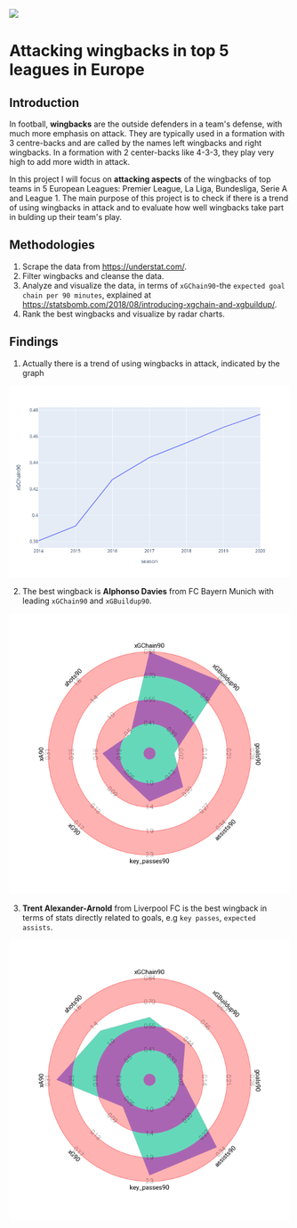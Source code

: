 [<img src="https://deepnote.com/buttons/launch-in-deepnote.svg">](https://deepnote.com/@binh-hong-ngoc-a131/Attacking-wingbacks-in-top-5-leagues-in-Europe-9_-oWE4uQsO_bbB4WdC6Jw)

# Attacking wingbacks in top 5 leagues in Europe

## Introduction
In football, **wingbacks** are the outside defenders in a team's defense, with much more emphasis on attack. They are typically used in a formation with 3 centre-backs and are called by the names left wingbacks and right wingbacks. In a formation with 2 center-backs like 4-3-3, they play very high to add more width in attack. 

In this project I will focus on **attacking aspects** of the wingbacks of top teams in 5 European Leagues: Premier League, La Liga, Bundesliga, Serie A and League 1. The main purpose of this project is to check if there is a trend of using wingbacks in attack and to evaluate how well wingbacks take part in bulding up their team's play.

## Methodologies
1. Scrape the data from https://understat.com/.
2. Filter wingbacks and cleanse the data.
4. Analyze and visualize the data, in terms of `xGChain90`-the `expected goal chain per 90 minutes`, explained at https://statsbomb.com/2018/08/introducing-xgchain-and-xgbuildup/.
5. Rank the best wingbacks and visualize by radar charts.

## Findings
1. Actually there is a trend of using wingbacks in attack, indicated by the graph

![](plot1.png?raw=true)

2. The best wingback is **Alphonso Davies** from FC Bayern Munich with leading `xGChain90` and `xGBuildup90`.

![](Davies.png?raw=true)

3. **Trent Alexander-Arnold** from Liverpool FC is the best wingback in terms of stats directly related to goals, e.g `key passes`, `expected assists`.

![](Arnold.png?raw=true)
